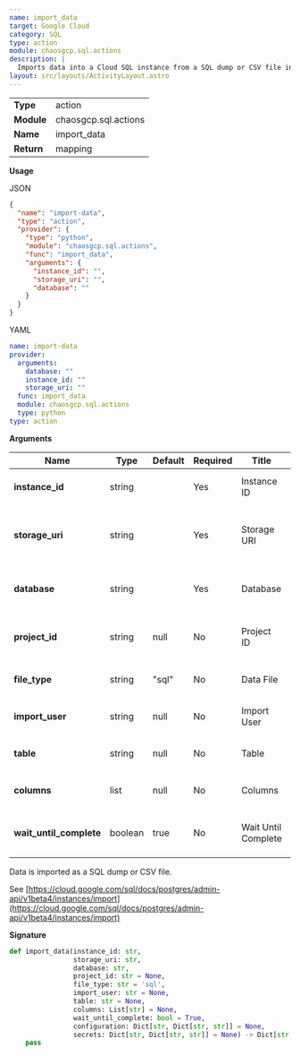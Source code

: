 ```yaml
---
name: import_data
target: Google Cloud
category: SQL
type: action
module: chaosgcp.sql.actions
description: |
  Imports data into a Cloud SQL instance from a SQL dump or CSV file in Cloud Storage
layout: src/layouts/ActivityLayout.astro
---
```


|            |                      |
| ---------- | -------------------- |
| **Type**   | action               |
| **Module** | chaosgcp.sql.actions |
| **Name**   | import_data          |
| **Return** | mapping              |

**Usage**

JSON

```json
{
  "name": "import-data",
  "type": "action",
  "provider": {
    "type": "python",
    "module": "chaosgcp.sql.actions",
    "func": "import_data",
    "arguments": {
      "instance_id": "",
      "storage_uri": "",
      "database": ""
    }
  }
}
```

YAML

```yaml
name: import-data
provider:
  arguments:
    database: ""
    instance_id: ""
    storage_uri: ""
  func: import_data
  module: chaosgcp.sql.actions
  type: python
type: action
```

**Arguments**

| Name                    | Type    | Default | Required | Title                    | Description                           |
| ----------------------- | ------- | ------- | -------- | ------------------------ | ------------------------------------- |
| **instance_id**         | string  |         | Yes      | Instance ID              | Cloud SQL instance identifier         |
| **storage_uri**         | string  |         | Yes      | Storage URI              | Cloud Storage URI of the SQL/CSV dump |
| **database**            | string  |         | Yes      | Database                 | Name of the database to import into   |
| **project_id**          | string  | null    | No       | Project ID               | Google Cloud Project identifier       |
| **file_type**           | string  | "sql"   | No       | Data File                | Dump file type: sql, csv              |
| **import_user**         | string  | null    | No       | Import User              | Name of the user to import with       |
| **table**               | string  | null    | No       | Table                    | Name of the table to import           |
| **columns**             | list    | null    | No       | Columns                  | Which columns to import               |
| **wait_until_complete** | boolean | true    | No       | Wait Until Complete      | Wait until operation has completed    |

Data is imported as a SQL dump or CSV file.

See [https://cloud.google.com/sql/docs/postgres/admin-api/v1beta4/instances/import](https://cloud.google.com/sql/docs/postgres/admin-api/v1beta4/instances/import)

**Signature**

```python
def import_data(instance_id: str,
                storage_uri: str,
                database: str,
                project_id: str = None,
                file_type: str = 'sql',
                import_user: str = None,
                table: str = None,
                columns: List[str] = None,
                wait_until_complete: bool = True,
                configuration: Dict[str, Dict[str, str]] = None,
                secrets: Dict[str, Dict[str, str]] = None) -> Dict[str, Any]:
    pass
```
